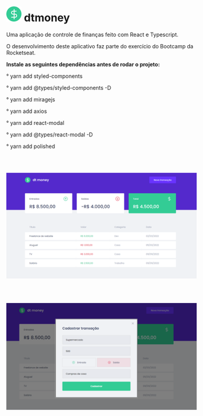 # <img src="https://raw.githubusercontent.com/gregoryi2/dtmoney/master/public/favicon.png"> dtmoney
Uma aplicação de controle de finanças feito com React e Typescript.

O desenvolvimento deste aplicativo faz parte do exercício do Bootcamp da Rocketseat.
<br>

<strong>Instale as seguintes dependências antes de rodar o projeto:</strong>

° yarn add styled-components

° yarn add @types/styled-components -D

° yarn add miragejs

° yarn add axios

° yarn add react-modal

° yarn add @types/react-modal -D

° yarn add polished

<br><br>

<img src="https://raw.githubusercontent.com/gregoryi2/dtmoney/master/Print.png">

<br><br>

<img src="https://raw.githubusercontent.com/gregoryi2/dtmoney/master/Print%202.png">
